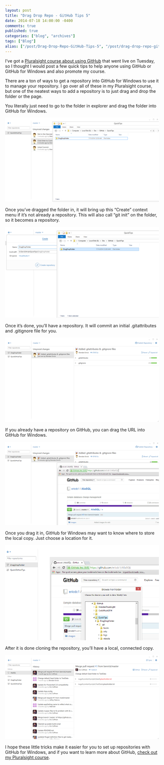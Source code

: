 ```yaml
---
layout: post
title: "Drag Drop Repo - GitHub Tips 5"
date: 2014-07-18 14:00:00 -0400
comments: true
published: true
categories: ["blog", "archives"]
tags: ["Blog"]
alias: ["/post/Drag-Drop-Repo-GitHub-Tips-5", "/post/drag-drop-repo-github-tips-5"]
---
```

<!-- more -->



<p>I’ve got a <a href="http://pluralsight.com/training/Courses/TableOfContents/github-windows-developers" target="_blank">Pluralsight course about using GitHub</a> that went live on Tuesday, so I thought I would post a few quick tips to help anyone using GitHub or GitHub for Windows and also promote my course.</p> <p>There are a ton of ways to get a repository into GitHub for Windows to use it to manage your repository. I go over all of these in my Pluralsight course, but one of the neatest ways to add a repository is to just drag and drop the folder or the page.</p> <p>You literally just need to go to the folder in explorer and drag the folder into GitHub for Windows.</p> <p><a href="/images/files/DragFolderToCreate.png"><img title="DragFolderToCreate" style="border-left-width: 0px; max-width: 100%; border-right-width: 0px; border-bottom-width: 0px; display: inline; border-top-width: 0px" border="0" alt="DragFolderToCreate" src="/images/files/DragFolderToCreate_thumb.png"></a> </p> <p>Once you’ve dragged the folder in, it will bring up this “Create” context menu if it’s not already a repository. This will also call “git init” on the folder, so it becomes a repository.</p> <p><a href="/images/files/AfterDragging.png"><img title="AfterDragging" style="border-left-width: 0px; max-width: 100%; border-right-width: 0px; border-bottom-width: 0px; display: inline; border-top-width: 0px" border="0" alt="AfterDragging" src="/images/files/AfterDragging_thumb.png"></a> </p> <p>Once it’s done, you’ll have a repository. It will commit an initial .gitattributes and .gitignore file for you.</p> <p><a href="/images/files/AfterDragAndCreated.png"><img title="AfterDragAndCreated" style="border-left-width: 0px; max-width: 100%; border-right-width: 0px; border-bottom-width: 0px; display: inline; border-top-width: 0px" border="0" alt="AfterDragAndCreated" src="/images/files/AfterDragAndCreated_thumb.png"></a> </p> <p>If you already have a repository on GitHub, you can drag the URL into GitHub for Windows.</p> <p><a href="/images/files/DragDropBrowserUrl.png"><img title="DragDropBrowserUrl" style="border-left-width: 0px; max-width: 100%; border-right-width: 0px; border-bottom-width: 0px; display: inline; border-top-width: 0px" border="0" alt="DragDropBrowserUrl" src="/images/files/DragDropBrowserUrl_thumb.png"></a> </p> <p>Once you drag it in, GitHub for Windows may want to know where to store the local copy. Just choose a location for it.</p> <p><a href="/images/files/DragDropBrowserUrlChooseFolder.png"><img title="DragDropBrowserUrlChooseFolder" style="border-left-width: 0px; max-width: 100%; border-right-width: 0px; border-bottom-width: 0px; display: inline; border-top-width: 0px" border="0" alt="DragDropBrowserUrlChooseFolder" src="/images/files/DragDropBrowserUrlChooseFolder_thumb.png"></a> </p> <p>After it is done cloning the repository, you’ll have a local, connected copy.</p> <p><a href="/images/files/DragDropBrowserUrlCloned.png"><img title="DragDropBrowserUrlCloned" style="border-left-width: 0px; max-width: 100%; border-right-width: 0px; border-bottom-width: 0px; display: inline; border-top-width: 0px" border="0" alt="DragDropBrowserUrlCloned" src="/images/files/DragDropBrowserUrlCloned_thumb.png"></a> </p> <p>I hope these little tricks make it easier for you to set up repositories with GitHub for Windows, and if you want to learn more about GitHub, <a href="http://pluralsight.com/training/Courses/TableOfContents/github-windows-developers" target="_blank">check out my Pluralsight course</a>.</p>
